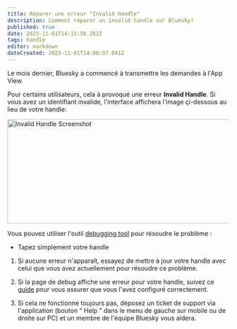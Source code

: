 ```yaml
---
title: Réparer une erreur "Invalid Handle"
description: Comment réparer un invalid handle sur Bluesky?
published: true
date: 2023-11-01T14:15:58.262Z
tags: handle
editor: markdown
dateCreated: 2023-11-01T14:00:07.041Z
---
```


Le mois dernier, Bluesky a commencé à transmettre les demandes à l'App View. 

Pour certains utilisateurs, cela à provoqué une erreur **Invalid Handle**. Si vous avez un identifiant invalide, l'interface affichera l'image çi-dessous au lieu de votre handle:

<img src="https://saskeets.micro.blog/uploads/2023/7a5f590759.jpg" width="600" height="237" alt="Invalid Handle Screenshot ">

Vous pouvez utiliser l'outil [debugging tool](https://bsky-debug.app/handle) pour résoudre le problème : 
- Tapez simplement votre handle

1. Si aucune erreur n'apparaît, essayez de mettre à jour votre handle avec celui que vous avez actuellement pour résoudre ce problème.

1. Si la page de debug affiche une erreur pour votre handle, suivez ce  [guide](https://blueskyweb.xyz/blog/4-28-2023-domain-handle-tutorial) pour vous assurer que vous l'avez configuré correctement.

1. Si cela ne fonctionne toujours pas, déposez un ticket de support via l'application (bouton " Help " dans le menu de gauche sur mobile ou de droite sur PC) et un membre de l'équipe Bluesky vous aidera.

